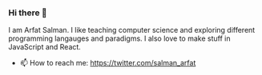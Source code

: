 ### Hi there 👋

I am Arfat Salman. I like teaching computer science and exploring different programming langauges and paradigms. I also love to make stuff in JavaScript and React. 

- 📫 How to reach me: https://twitter.com/salman_arfat

<!--
**ArfatSalman/ArfatSalman** is a ✨ _special_ ✨ repository because its `README.md` (this file) appears on your GitHub profile.

Here are some ideas to get you started:

- 🔭 I’m currently working on ...
- 🌱 I’m currently learning ...
- 👯 I’m looking to collaborate on ...
- 🤔 I’m looking for help with ...
- 💬 Ask me about ...

- 😄 Pronouns: ...
- ⚡ Fun fact: ...
-->
